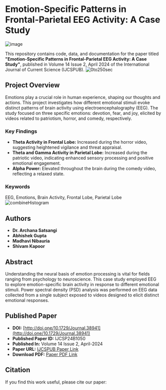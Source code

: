 # Emotion-Specific Patterns in Frontal-Parietal EEG Activity: A Case Study
![image](https://github.com/user-attachments/assets/c4c91895-33f6-4a1a-9dae-4f66c3282fe8)


This repository contains code, data, and documentation for the paper titled **"Emotion-Specific Patterns in Frontal-Parietal EEG Activity: A Case Study"**, published in Volume 14 Issue 2, April 2024 of the International Journal of Current Science (IJCSPUB).
![0to250sec](https://github.com/user-attachments/assets/577d1553-f476-4154-8281-183dae42cf27)


## Project Overview

Emotions play a crucial role in human experience, shaping our thoughts and actions. This project investigates how different emotional stimuli evoke distinct patterns of brain activity using electroencephalography (EEG). The study focused on three specific emotions: devotion, fear, and joy, elicited by videos related to patriotism, horror, and comedy, respectively.

### Key Findings
- **Theta Activity in Frontal Lobe:** Increased during the horror video, suggesting heightened vigilance and threat appraisal.
- **Theta and Gamma Activity in Parietal Lobe:** Increased during the patriotic video, indicating enhanced sensory processing and positive emotional engagement.
- **Alpha Power:** Elevated throughout the brain during the comedy video, reflecting a relaxed state.

### Keywords
EEG, Emotions, Brain Activity, Frontal Lobe, Parietal Lobe
![combineHistogram](https://github.com/user-attachments/assets/9f521826-2d89-42b7-9ee1-fef2b02fe396)

## Authors
- **Dr. Archana Satsangi**
- **Abhishek Gupta**
- **Madhavi Nibauria**
- **Shivam Kapoor**

## Abstract
Understanding the neural basis of emotion processing is vital for fields ranging from psychology to neuroscience. This case study employed EEG to explore emotion-specific brain activity in response to different emotional stimuli. Power spectral density (PSD) analysis was performed on EEG data collected from a single subject exposed to videos designed to elicit distinct emotional responses.

## Published Paper
- **DOI:** [http://doi.one/10.1729/Journal.38941](http://doi.one/10.1729/Journal.38941)
- **Published Paper ID:** IJCSP24B1050
- **Published In:** Volume 14 Issue 2, April-2024
- **Paper URL:** [IJCSPUB Paper Link](https://rjpn.org/IJCSPUB/viewpaperforall?paper=IJCSP24B1050)
- **Download PDF:** [Paper PDF Link](https://rjpn.org/IJCSPUB/papers/IJCSP24B1050)

## Citation
If you find this work useful, please cite our paper:
